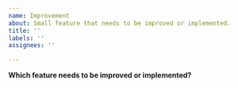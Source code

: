 ```yaml
---
name: Improvement
about: Small feature that needs to be improved or implemented.
title: ''
labels: ''
assignees: ''

---
```


**Which feature needs to be improved or implemented?**
